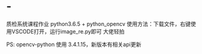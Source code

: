 # -
质检系统课程作业
python3.6.5 + python_opencv
使用方法：下载文件，右键使用VSCODE打开，运行image_re.py即可
大佬轻拍

PS: opencv-python 使用 3.4.1.15，新版本有相关api更新
